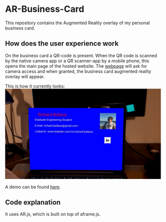 # AR-Business-Card

This repository contains the Augmented Reality overlay of my personal business card.

## How does the user experience work

On the business card a QR-code is present. When the QR code is scanned by the native camera app or a QR scanner-app by a mobile phone, this opens the main page of the hosted website.
The [webpage](https://richardballaux.github.io/AR-Business-Card/) will ask for camera access and when granted, the business card augmented reality overlay will appear.

This is how it currently looks:
![figure 1](https://github.com/richardballaux/AR-Business-Card/blob/master/figure1.jpg "Figure 1")


A demo can be found [here](https://youtu.be/VKTLNFiDXvw).

## Code explanation

It uses AR.js, which is built on top of aframe.js.
